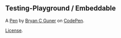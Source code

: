 Testing-Playground / Embeddable
-------------------------------


A [Pen](https://codepen.io/bgoonz/pen/PoEaWoP) by [Bryan C Guner](https://codepen.io/bgoonz) on [CodePen](https://codepen.io).

[License](https://codepen.io/license/pen/PoEaWoP).